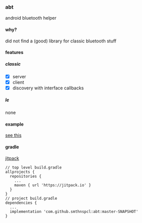 ### abt
android bluetooth helper
#### why?
did not find a (good) library for classic bluetooth stuff
#### features
##### classic
- [x] server
- [x] client
- [x] discovery with interface callbacks
##### le
none
#### example
[see this](https://github.com/smthnspcl/android_contacts/blob/master/app/src/main/java/io/eberlein/contacts/ui/FragmentSync.java)
#### gradle
[jitpack](https://jitpack.io/#smthnspcl/abt/)
```
// top level build.gradle
allprojects {
  repositories {
    ...
    maven { url 'https://jitpack.io' }
  }
}
// project build.gradle
dependencies {
  ...
  implementation 'com.github.smthnspcl:abt:master-SNAPSHOT'
}
```
